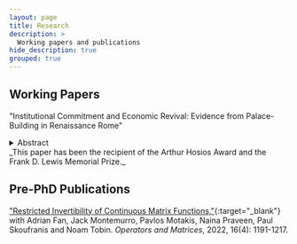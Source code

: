 ```yaml
---
layout: page
title: Research
description: >
  Working papers and publications
hide_description: true
grouped: true
---
```


## Working Papers
"Institutional Commitment and Economic Revival: Evidence from Palace-Building in Renaissance Rome"
<!-- (/assets/pdf/paper.pdf){:target="_blank"} -->
<details>
<summary>Abstract</summary>
I study the recovery of the Roman economy following the papacy’s sojourn in France (1309-1377). I show that a reform of inheritance laws in 1480 gave rise to an era of palace-building resulting in the construction of over 35% of palaces built in Roman history. Using a novel dataset that links information on investment projects and patrons, I provide evidence that the reform, which allowed prelates to bequeath their possessions, caused a significant increase of prelate palace-building relative to their lay counterparts (who were not directly affected by the reform). Initial prelate investment then guaranteed that the papacy would remain in Rome long-term, which eventually incentivized laymen to invest – though the return of the papacy to Rome itself had failed to induce investment. Increased confidence in Rome's future also manifested in more ambitious projects, across all patrons. I disentangle the effect of commitment to long-term presence from the effects of contemporaneous papal presence in Rome to show that the irreversibility of institutional change is a necessary condition for successful intervention.
</details>
_This paper has been the recipient of the Arthur Hosios Award and the Frank D. Lewis Memorial Prize._

<!-- ## Work in Progress
"Title of Another Paper"
- With [Co-author Name](co-author-website)
- Description of the paper
- [PDF](/assets/pdf/paper2.pdf){:target="_blank"} -->

## Pre-PhD Publications
["Restricted Invertibility of Continuous Matrix Functions,"](/assets/pdf/oam-16-78-reprint.pdf){:target="_blank"} with Adrian Fan, Jack Montemurro, Pavlos Motakis, Naina Praveen, Paul Skoufranis and Noam Tobin.
_Operators and Matrices_, 2022, 16(4): 1191-1217.